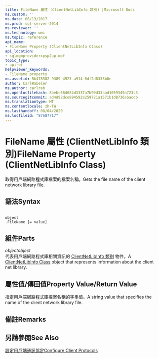 ```yaml
---
title: FileName 屬性 (ClientNetLibInfo 類別) |Microsoft Docs
ms.custom: ''
ms.date: 06/13/2017
ms.prod: sql-server-2014
ms.reviewer: ''
ms.technology: wmi
ms.topic: reference
api_name:
- FileName Property (ClientNetLibInfo Class)
api_location:
- sqlmgmproviderxpsp2up.mof
topic_type:
- apiref
helpviewer_keywords:
- FileName property
ms.assetid: 5b478582-9389-4923-a914-0df2d8333b0e
author: CarlRabeler
ms.author: carlrab
ms.openlocfilehash: 8bebc684684d3337a7b90d33aad1059349a723c3
ms.sourcegitcommit: ad4d92dce894592a259721a1571b1d8736abacdb
ms.translationtype: MT
ms.contentlocale: zh-TW
ms.lasthandoff: 08/04/2020
ms.locfileid: "87687717"
---
```

# <a name="filename-property-clientnetlibinfo-class"></a><span data-ttu-id="7fae7-102">FileName 屬性 (ClientNetLibInfo 類別)</span><span class="sxs-lookup"><span data-stu-id="7fae7-102">FileName Property (ClientNetLibInfo Class)</span></span>
  <span data-ttu-id="7fae7-103">取得用戶端網路程式庫檔案的檔案名稱。</span><span class="sxs-lookup"><span data-stu-id="7fae7-103">Gets the file name of the client network library file.</span></span>  
  
## <a name="syntax"></a><span data-ttu-id="7fae7-104">語法</span><span class="sxs-lookup"><span data-stu-id="7fae7-104">Syntax</span></span>  
  
```  
  
object  
.FileName [= value]  
```  
  
## <a name="parts"></a><span data-ttu-id="7fae7-105">組件</span><span class="sxs-lookup"><span data-stu-id="7fae7-105">Parts</span></span>  
 <span data-ttu-id="7fae7-106">*object*</span><span class="sxs-lookup"><span data-stu-id="7fae7-106">*object*</span></span>  
 <span data-ttu-id="7fae7-107">代表用戶端網路程式庫相關資訊的 [ClientNetLibInfo 類別](clientnetlibinfo-class.md) 物件。</span><span class="sxs-lookup"><span data-stu-id="7fae7-107">A [ClientNetLibInfo Class](clientnetlibinfo-class.md) object that represents information about the client net library.</span></span>  
  
## <a name="property-valuereturn-value"></a><span data-ttu-id="7fae7-108">屬性值/傳回值</span><span class="sxs-lookup"><span data-stu-id="7fae7-108">Property Value/Return Value</span></span>  
 <span data-ttu-id="7fae7-109">指定用戶端網路程式庫檔案名稱的字串值。</span><span class="sxs-lookup"><span data-stu-id="7fae7-109">A string value that specifies the name of the client network library file.</span></span>  
  
## <a name="remarks"></a><span data-ttu-id="7fae7-110">備註</span><span class="sxs-lookup"><span data-stu-id="7fae7-110">Remarks</span></span>  
  
## <a name="see-also"></a><span data-ttu-id="7fae7-111">另請參閱</span><span class="sxs-lookup"><span data-stu-id="7fae7-111">See Also</span></span>  
 [<span data-ttu-id="7fae7-112">設定用戶端通訊協定</span><span class="sxs-lookup"><span data-stu-id="7fae7-112">Configure Client Protocols</span></span>](https://technet.microsoft.com/library/ms181035.aspx)  
  
  
